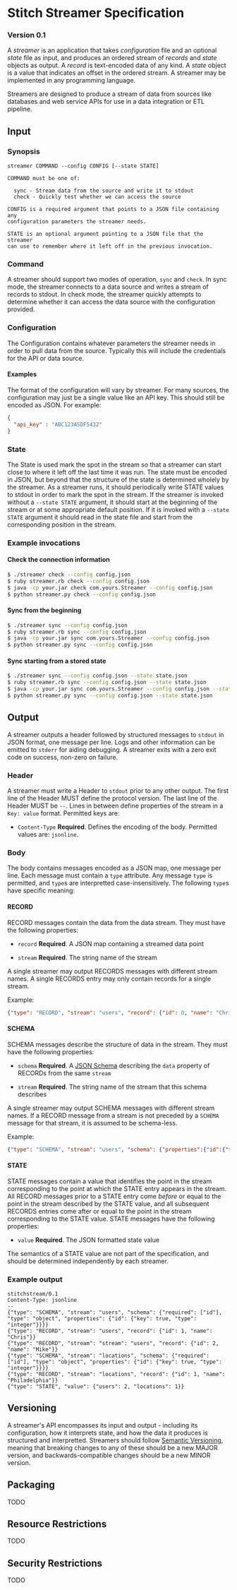 # Stitch Streamer Specification
### Version 0.1

A *streamer* is an application that takes *configuration* file and an
optional *state* file as input, and produces an ordered stream of
*records* and *state* objects as output. A *record* is text-encoded data of
any kind. A *state* object is a value that indicates an offset in the
ordered stream. A streamer may be implemented in any programming language.

Streamers are designed to produce a stream of data from sources like
databases and web service APIs for use in a data integration or ETL
pipeline.

## Input

### Synopsis

```
streamer COMMAND --config CONFIG [--state STATE]

COMMAND must be one of:

  sync - Stream data from the source and write it to stdout
  check - Quickly test whether we can access the source

CONFIG is a required argument that points to a JSON file containing any
configuration parameters the streamer needs.

STATE is an optional argument pointing to a JSON file that the streamer
can use to remember where it left off in the previous invocation. 
```

### Command

A streamer should support two modes of operation, `sync` and `check`. In
sync mode, the streamer connects to a data source and writes a stream of
records to stdout. In check mode, the streamer quickly attempts to
determine whether it can access the data source with the configuration
provided.

### Configuration

The Configuration contains whatever parameters the streamer needs in order
to pull data from the source. Typically this will include the credentials
for the API or data source.

#### Examples

The format of the configuration will vary by streamer. For many sources,
the configuration may just be a single value like an API key. This should
still be encoded as JSON. For example:

```json
{
  "api_key" : "ABC123ASDF5432"
}
```

### State

The State is used mark the spot in the stream so that a streamer can start
close to where it left off the last time it was run. The state must be
encoded in JSON, but beyond that the structure of the state is determined
wholely by the streamer. As a streamer runs, it should periodically write
STATE values to stdout in order to mark the spot in the stream. If the
streamer is invoked without a `--state STATE` argument, it should start at
the beginning of the stream or at some appropriate default position. If it
is invoked with a `--state STATE` argument it should read in the state
file and start from the corresponding position in the stream.

### Example invocations

#### Check the connection information

```bash
$ ./streamer check --config config.json
$ ruby streamer.rb check --config config.json
$ java -cp your.jar check com.yours.Streamer --config config.json
$ python streamer.py check --config config.json
```

#### Sync from the beginning

```bash
$ ./streamer sync --config config.json
$ ruby streamer.rb sync --config config.json
$ java -cp your.jar sync com.yours.Streamer --config config.json
$ python streamer.py sync --config config.json
```

#### Sync starting from a stored state

```bash
$ ./streamer sync --config config.json --state state.json
$ ruby streamer.rb sync --config config.json --state state.json
$ java -cp your.jar sync com.yours.Streamer --config config.json --state state.json
$ python streamer.py sync --config config.json --state state.json
```

## Output

A streamer outputs a header followed by structured messages to `stdout` in
JSON format, one message per line. Logs and other information can be
emitted to `stderr` for aiding debugging. A streamer exits with a zero
exit code on success, non-zero on failure.

### Header

A streamer must write a Header to `stdout` prior to any other
output. The first line of the Header MUST define the protocol version.
The last line of the Header MUST be `--`.  Lines in between define
properties of the stream in a `Key: value` format.  Permitted keys
are:

 - `Content-Type` **Required**. Defines the encoding of the
   body. Permitted values are: `jsonline`.


### Body

The body contains messages encoded as a JSON map, one message per
line. Each message must contain a `type` attribute. Any message `type`
is permitted, and `type`s are interpretted case-insensitively. The
following `type`s have specific meaning:

#### RECORD

RECORD messages contain the data from the data stream. They must have
the following properties:

 - `record` **Required**. A JSON map containing a streamed data point

 - `stream` **Required**. The string name of the stream

A single streamer may output RECORDS messages with different stream
names.  A single RECORDS entry may only contain records for a single
stream.

Example:

```json
{"type": "RECORD", "stream": "users", "record": {"id": 0, "name": "Chris"}}
```

#### SCHEMA

SCHEMA messages describe the structure of data in the stream. They
must have the following properties:
 
 - `schema` **Required**. A [JSON Schema] describing the
   `data` property of RECORDs from the same `stream`

 - `stream` **Required**. The string name of the stream that this
   schema describes

A single streamer may output SCHEMA messages with different stream
names.  If a RECORD message from a stream is not preceded by a
`SCHEMA` message for that stream, it is assumed to be schema-less.

Example:

```json
{"type": "SCHEMA", "stream": "users", "schema": {"properties":{"id":{"type":"integer"}}}, "record": {"id": 0, "name": "Chris"}}
```

#### STATE

STATE messages contain a value that identifies the point in the
stream corresponding to the point at which the STATE entry appears
in the stream.  All RECORD messages prior to a STATE entry come
*before* or equal to the point in the stream described by the STATE
value, and all subsequent RECORDS entries come after or equal to the
point in the stream corresponding to the STATE value. STATE
messages have the following properties:

 - `value` **Required**. The JSON formatted state value

The semantics of a STATE value are not part of the specification,
and should be determined independently by each streamer.

### Example output

```
stitchstream/0.1
Content-Type: jsonline
--
{"type": "SCHEMA", "stream": "users", "schema": {"required": ["id"], "type": "object", "properties": {"id": {"key": true, "type": "integer"}}}}
{"type": "RECORD", "stream": "users", "record": {"id": 1, "name": "Chris"}}
{"type": "RECORD", "stream": "stream": "users", "record": {"id": 2, "name": "Mike"}}
{"type": "SCHEMA", "stream": "locations", "schema": {"required": ["id"], "type": "object", "properties": {"id": {"key": true, "type": "integer"}}}}
{"type": "RECORD", "stream": "locations", "record": {"id": 1, "name": "Philadelphia"}}
{"type": "STATE", "value": {"users": 2, "locations": 1}}
```

## Versioning

A streamer's API encompasses its input and output - including its
configuration, how it interprets state, and how the data it
produces is structured and interpretted. Streamers should follow
[Semantic Versioning], meaning that breaking changes to any of
these should be a new MAJOR version, and backwards-compatible changes
should be a new MINOR version.

## Packaging

TODO

## Resource Restrictions

TODO

## Security Restrictions

TODO

[JSON Schema]: http://json-schema.org/ "JSON Schema"
[Semantic Versioning]: http://semver.org/ "Semantic Versioning"
